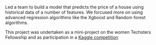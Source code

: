 Led a team to build a model that predicts the price of a house using historical data of a number of features. We forcused more on using advanced regression algorithms like the Xgboost and Random forest algorithms.

This project was undertaken as a mini-project on the women Techsters Fellowship and as participation in a [Kaggle competition](https://www.kaggle.com/competitions/house-prices-advanced-regression-techniques/overview) 
